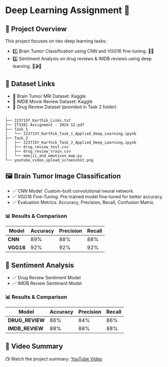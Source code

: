 # Deep Learning Assignment 🤖

## 📌 Project Overview
This project focuses on two deep learning tasks:
- 1️⃣ Brain Tumor Classification using CNN and VGG16 fine-tuning. 🏥💡
- 2️⃣ Sentiment Analysis on drug reviews & IMDB reviews using deep learning. 🏥🎬💬

## 📂 Dataset Links
- 📌 Brain Tumor MRI Dataset: Kaggle
- 📌 IMDB Movie Review Dataset: Kaggle
- 📌 Drug Review Dataset (provided in Task 2 folder)

```
.
├── 223715Y_Karthik_Links.txt
├── IT3381 Assignment - 2024 S2.pdf
├── Task_1
│   └── 223715Y_Karthik_Task_1_Applied_Deep_Learning.ipynb
├── Task_2
│   ├── 223715Y_Karthik_Task_2_Applied_Deep_Learning.ipynb
│   ├── drug_review_test.csv
│   ├── drug_review_train.csv
│   └── emojii_and_emoticon_map.py
└── youtube_video_upload_screenshot.png
```

## 🖼️ Brain Tumor Image Classification
- ✅ CNN Model: Custom-built convolutional neural network.
- ✅ VGG16 Fine-Tuning: Pre-trained model fine-tuned for better accuracy.
- ✅ Evaluation Metrics: Accuracy, Precision, Recall, Confusion Matrix.

### 📊 Results & Comparison

| Model  | Accuracy | Precision | Recall |
|--------|----------|-----------|--------|
| **CNN**    | 89%      | 88%       | 88%    |
| **VGG16**  | 92%      | 92%       | 92%    |


## 💬 Sentiment Analysis
- ✅ Drug Review Sentiment Model
- ✅ IMDB Review Sentiment Model

### 📊 Results & Comparison

| Model  | Accuracy | Precision | Recall |
|--------|----------|-----------|--------|
| **DRUG_REVIEW**    | 86%      | 84%       | 86%    |
| **IMDB_REVIEW**  | 88%      | 88%       | 88%    |


## 🎥 Video Summary
📺 Watch the project summary: [YouTube Video](https://youtu.be/-JPUyqA0W28)
